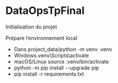 # DataOpsTpFinal

Initialisation du projet 

Prépare l’environnement local
- Dans project_data/python -m venv .venv
- Windows.venv\Scripts\activate
- macOS/Linux source .venv/bin/activate
- python -m pip install --upgrade pip
- pip install -r requirements.txt

